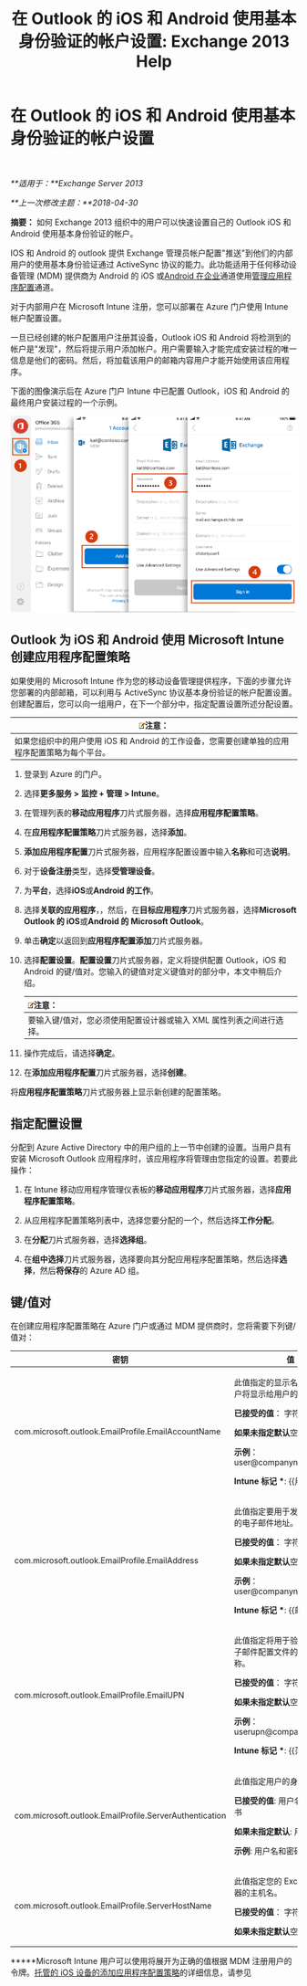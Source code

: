 ﻿---
title: '在 Outlook 的 iOS 和 Android 使用基本身份验证的帐户设置: Exchange 2013 Help'
TOCTitle: 在 Outlook 的 iOS 和 Android 使用基本身份验证的帐户设置
ms:assetid: 013dbe8c-30de-4c9c-baa9-75081b9229e8
ms:mtpsurl: https://technet.microsoft.com/zh-cn/library/Mt829322(v=EXCHG.150)
ms:contentKeyID: 74518382
ms.date: 05/21/2018
mtps_version: v=EXCHG.150
ms.translationtype: MT
---

# 在 Outlook 的 iOS 和 Android 使用基本身份验证的帐户设置

 

_**适用于：**Exchange Server 2013_

_**上一次修改主题：**2018-04-30_

**摘要：** 如何 Exchange 2013 组织中的用户可以快速设置自己的 Outlook iOS 和 Android 使用基本身份验证的帐户。

IOS 和 Android 的 outlook 提供 Exchange 管理员帐户配置"推送"到他们的内部用户的使用基本身份验证通过 ActiveSync 协议的能力。此功能适用于任何移动设备管理 (MDM) 提供商为 Android 的 iOS 或[Android 在企业](https://developer.android.com/samples/apprestrictions/index.html)通道使用[管理应用程序配置](https://developer.apple.com/library/content/samplecode/sc2279/introduction/intro.html)通道。

对于内部用户在 Microsoft Intune 注册，您可以部署在 Azure 门户使用 Intune 帐户配置设置。

一旦已经创建的帐户配置用户注册其设备，Outlook iOS 和 Android 将检测到的帐户是"发现"，然后将提示用户添加帐户。用户需要输入才能完成安装过程的唯一信息是他们的密码。然后，将加载该用户的邮箱内容用户才能开始使用该应用程序。

下面的图像演示后在 Azure 门户 Intune 中已配置 Outlook，iOS 和 Android 的最终用户安装过程的一个示例。

![Outlook for iOS 和 Outlook for Android 本地帐户设置](images/Mt829322.04bd56f2-5c45-4268-8762-436994acd656(EXCHG.150).png "Outlook for iOS 和 Outlook for Android 本地帐户设置")

## Outlook 为 iOS 和 Android 使用 Microsoft Intune 创建应用程序配置策略

如果使用的 Microsoft Intune 作为您的移动设备管理提供程序，下面的步骤允许您部署的内部邮箱，可以利用与 ActiveSync 协议基本身份验证的帐户配置设置。创建配置后，您可以向一组用户，在下一个部分中，指定配置设置所述分配设置。

<table>
<thead>
<tr class="header">
<th><img src="images/Bb124558.note(EXCHG.150).gif" title="注意" alt="注意" />注意：</th>
</tr>
</thead>
<tbody>
<tr class="odd">
<td>如果您组织中的用户使用 iOS 和 Android 的工作设备，您需要创建单独的应用程序配置策略为每个平台。</td>
</tr>
</tbody>
</table>


1.  登录到 Azure 的门户。

2.  选择**更多服务 \> 监控 + 管理 \> Intune**。

3.  在管理列表的**移动应用程序**刀片式服务器，选择**应用程序配置策略**。

4.  在**应用程序配置策略**刀片式服务器，选择**添加**。

5.  **添加应用程序配置**刀片式服务器，应用程序配置设置中输入**名称**和可选**说明**。

6.  对于**设备注册**类型，选择**受管理设备**。

7.  为**平台**，选择**iOS**或**Android 的工作**。

8.  选择**关联的应用程序**，，然后，在**目标应用程序**刀片式服务器，选择**Microsoft Outlook 的 iOS**或**Android 的 Microsoft Outlook**。

9.  单击**确定**以返回到**应用程序配置添加**刀片式服务器。

10. 选择**配置设置**。**配置设置**刀片式服务器，定义将提供配置 Outlook，iOS 和 Android 的键/值对。您输入的键值对定义键值对的部分中，本文中稍后介绍。
    
    <table>
    <thead>
    <tr class="header">
    <th><img src="images/Bb124558.note(EXCHG.150).gif" title="注意" alt="注意" />注意：</th>
    </tr>
    </thead>
    <tbody>
    <tr class="odd">
    <td>要输入键/值对，您必须使用配置设计器或输入 XML 属性列表之间进行选择。</td>
    </tr>
    </tbody>
    </table>


11. 操作完成后，请选择**确定**。

12. 在**添加应用程序配置**刀片式服务器，选择**创建**。

将**应用程序配置策略**刀片式服务器上显示新创建的配置策略。

## 指定配置设置

分配到 Azure Active Directory 中的用户组的上一节中创建的设置。当用户具有安装 Microsoft Outlook 应用程序时，该应用程序将管理由您指定的设置。若要此操作：

1.  在 Intune 移动应用程序管理仪表板的**移动应用程序**刀片式服务器，选择**应用程序配置策略**。

2.  从应用程序配置策略列表中，选择您要分配的一个，然后选择**工作分配**。

3.  在**分配**刀片式服务器，选择**选择组**。

4.  在**组中选择**刀片式服务器，选择要向其分配应用程序配置策略，然后选择**选择**，然后**将保存**的 Azure AD 组。

## 键/值对

在创建应用程序配置策略在 Azure 门户或通过 MDM 提供商时，您将需要下列键/值对：


<table>
<colgroup>
<col style="width: 50%" />
<col style="width: 50%" />
</colgroup>
<thead>
<tr class="header">
<th>密钥</th>
<th>值</th>
</tr>
</thead>
<tbody>
<tr class="odd">
<td><p>com.microsoft.outlook.EmailProfile.EmailAccountName</p></td>
<td><p>此值指定的显示名称电子邮件帐户将显示给用户的设备上。</p>
<p><strong>已接受的值</strong>： 字符串</p>
<p><strong>如果未指定默认</strong>空白： &lt; &gt;</p>
<p><strong>示例</strong>： user@companyname.com</p>
<p><strong>Intune 标记 *</strong>: {{用户名}}</p></td>
</tr>
<tr class="even">
<td><p>com.microsoft.outlook.EmailProfile.EmailAddress</p></td>
<td><p>此值指定要用于发送和接收邮件的电子邮件地址。</p>
<p><strong>已接受的值</strong>： 字符串</p>
<p><strong>如果未指定默认</strong>空白： &lt; &gt;</p>
<p><strong>示例</strong>： user@companyname.com</p>
<p><strong>Intune 标记 *</strong>: {{邮件}}</p></td>
</tr>
<tr class="odd">
<td><p>com.microsoft.outlook.EmailProfile.EmailUPN</p></td>
<td><p>此值指定将用于验证的帐户的电子邮件配置文件的用户主体名称。</p>
<p><strong>已接受的值</strong>： 字符串</p>
<p><strong>如果未指定默认</strong>空白： &lt; &gt;</p>
<p><strong>示例</strong>： userupn@companyname.com</p>
<p><strong>Intune 标记 *</strong>: {{范围内}}</p></td>
</tr>
<tr class="even">
<td><p>com.microsoft.outlook.EmailProfile.ServerAuthentication</p></td>
<td><p>此值指定用户的身份验证方法。</p>
<p><strong>已接受的值</strong>: 用户名和密码。证书</p>
<p><strong>如果未指定默认</strong>: 用户名和密码</p>
<p><strong>示例</strong>: 用户名和密码</p></td>
</tr>
<tr class="odd">
<td><p>com.microsoft.outlook.EmailProfile.ServerHostName</p></td>
<td><p>此值指定您的 Exchange 服务器的主机名。</p>
<p><strong>已接受的值</strong>： 字符串</p>
<p><strong>如果未指定默认</strong>空白： &lt; &gt;</p></td>
</tr>
</tbody>
</table>


**\***Microsoft Intune 用户可以使用将展开为正确的值根据 MDM 注册用户的令牌。[托管的 iOS 设备的添加应用程序配置策略](https://docs.microsoft.com/en-us/intune/app-configuration-policies-use-ios)的详细信息，请参见


